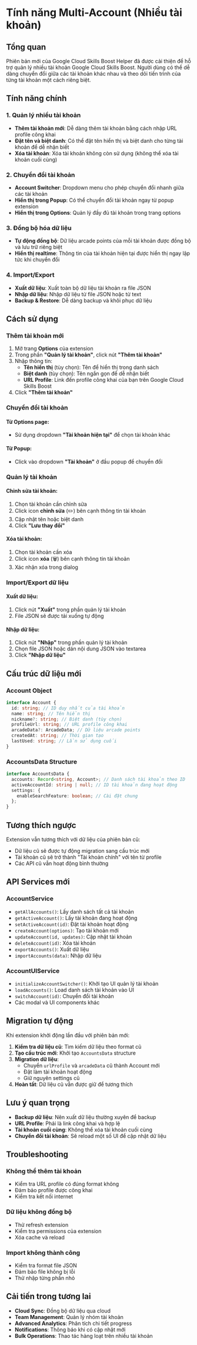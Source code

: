 # Tính năng Multi-Account (Nhiều tài khoản)

## Tổng quan

Phiên bản mới của Google Cloud Skills Boost Helper đã được cải thiện để hỗ trợ quản lý nhiều tài khoản Google Cloud Skills Boost. Người dùng có thể dễ dàng chuyển đổi giữa các tài khoản khác nhau và theo dõi tiến trình của từng tài khoản một cách riêng biệt.

## Tính năng chính

### 1. Quản lý nhiều tài khoản

- **Thêm tài khoản mới**: Dễ dàng thêm tài khoản bằng cách nhập URL profile công khai
- **Đặt tên và biệt danh**: Có thể đặt tên hiển thị và biệt danh cho từng tài khoản để dễ nhận biết
- **Xóa tài khoản**: Xóa tài khoản không còn sử dụng (không thể xóa tài khoản cuối cùng)

### 2. Chuyển đổi tài khoản

- **Account Switcher**: Dropdown menu cho phép chuyển đổi nhanh giữa các tài khoản
- **Hiển thị trong Popup**: Có thể chuyển đổi tài khoản ngay từ popup extension
- **Hiển thị trong Options**: Quản lý đầy đủ tài khoản trong trang options

### 3. Đồng bộ hóa dữ liệu

- **Tự động đồng bộ**: Dữ liệu arcade points của mỗi tài khoản được đồng bộ và lưu trữ riêng biệt
- **Hiển thị realtime**: Thông tin của tài khoản hiện tại được hiển thị ngay lập tức khi chuyển đổi

### 4. Import/Export

- **Xuất dữ liệu**: Xuất toàn bộ dữ liệu tài khoản ra file JSON
- **Nhập dữ liệu**: Nhập dữ liệu từ file JSON hoặc từ text
- **Backup & Restore**: Dễ dàng backup và khôi phục dữ liệu

## Cách sử dụng

### Thêm tài khoản mới

1. Mở trang **Options** của extension
2. Trong phần **"Quản lý tài khoản"**, click nút **"Thêm tài khoản"**
3. Nhập thông tin:
   - **Tên hiển thị** (tùy chọn): Tên để hiển thị trong danh sách
   - **Biệt danh** (tùy chọn): Tên ngắn gọn để dễ nhận biết
   - **URL Profile**: Link đến profile công khai của bạn trên Google Cloud Skills Boost
4. Click **"Thêm tài khoản"**

### Chuyển đổi tài khoản

#### Từ Options page:

- Sử dụng dropdown **"Tài khoản hiện tại"** để chọn tài khoản khác

#### Từ Popup:

- Click vào dropdown **"Tài khoản"** ở đầu popup để chuyển đổi

### Quản lý tài khoản

#### Chỉnh sửa tài khoản:

1. Chọn tài khoản cần chỉnh sửa
2. Click icon **chỉnh sửa** (✏️) bên cạnh thông tin tài khoản
3. Cập nhật tên hoặc biệt danh
4. Click **"Lưu thay đổi"**

#### Xóa tài khoản:

1. Chọn tài khoản cần xóa
2. Click icon **xóa** (🗑️) bên cạnh thông tin tài khoản
3. Xác nhận xóa trong dialog

### Import/Export dữ liệu

#### Xuất dữ liệu:

1. Click nút **"Xuất"** trong phần quản lý tài khoản
2. File JSON sẽ được tải xuống tự động

#### Nhập dữ liệu:

1. Click nút **"Nhập"** trong phần quản lý tài khoản
2. Chọn file JSON hoặc dán nội dung JSON vào textarea
3. Click **"Nhập dữ liệu"**

## Cấu trúc dữ liệu mới

### Account Object

```typescript
interface Account {
  id: string; // ID duy nhất của tài khoản
  name: string; // Tên hiển thị
  nickname?: string; // Biệt danh (tùy chọn)
  profileUrl: string; // URL profile công khai
  arcadeData?: ArcadeData; // Dữ liệu arcade points
  createdAt: string; // Thời gian tạo
  lastUsed: string; // Lần sử dụng cuối
}
```

### AccountsData Structure

```typescript
interface AccountsData {
  accounts: Record<string, Account>; // Danh sách tài khoản theo ID
  activeAccountId: string | null; // ID tài khoản đang hoạt động
  settings: {
    enableSearchFeature: boolean; // Cài đặt chung
  };
}
```

## Tương thích ngược

Extension vẫn tương thích với dữ liệu của phiên bản cũ:

- Dữ liệu cũ sẽ được tự động migration sang cấu trúc mới
- Tài khoản cũ sẽ trở thành "Tài khoản chính" với tên từ profile
- Các API cũ vẫn hoạt động bình thường

## API Services mới

### AccountService

- `getAllAccounts()`: Lấy danh sách tất cả tài khoản
- `getActiveAccount()`: Lấy tài khoản đang hoạt động
- `setActiveAccount(id)`: Đặt tài khoản hoạt động
- `createAccount(options)`: Tạo tài khoản mới
- `updateAccount(id, updates)`: Cập nhật tài khoản
- `deleteAccount(id)`: Xóa tài khoản
- `exportAccounts()`: Xuất dữ liệu
- `importAccounts(data)`: Nhập dữ liệu

### AccountUIService

- `initializeAccountSwitcher()`: Khởi tạo UI quản lý tài khoản
- `loadAccounts()`: Load danh sách tài khoản vào UI
- `switchAccount(id)`: Chuyển đổi tài khoản
- Các modal và UI components khác

## Migration tự động

Khi extension khởi động lần đầu với phiên bản mới:

1. **Kiểm tra dữ liệu cũ**: Tìm kiếm dữ liệu theo format cũ
2. **Tạo cấu trúc mới**: Khởi tạo `AccountsData` structure
3. **Migration dữ liệu**:
   - Chuyển `urlProfile` và `arcadeData` cũ thành Account mới
   - Đặt làm tài khoản hoạt động
   - Giữ nguyên settings cũ
4. **Hoàn tất**: Dữ liệu cũ vẫn được giữ để tương thích

## Lưu ý quan trọng

- **Backup dữ liệu**: Nên xuất dữ liệu thường xuyên để backup
- **URL Profile**: Phải là link công khai và hợp lệ
- **Tài khoản cuối cùng**: Không thể xóa tài khoản cuối cùng
- **Chuyển đổi tài khoản**: Sẽ reload một số UI để cập nhật dữ liệu

## Troubleshooting

### Không thể thêm tài khoản

- Kiểm tra URL profile có đúng format không
- Đảm bảo profile được công khai
- Kiểm tra kết nối internet

### Dữ liệu không đồng bộ

- Thử refresh extension
- Kiểm tra permissions của extension
- Xóa cache và reload

### Import không thành công

- Kiểm tra format file JSON
- Đảm bảo file không bị lỗi
- Thử nhập từng phần nhỏ

## Cải tiến trong tương lai

- **Cloud Sync**: Đồng bộ dữ liệu qua cloud
- **Team Management**: Quản lý nhóm tài khoản
- **Advanced Analytics**: Phân tích chi tiết progress
- **Notifications**: Thông báo khi có cập nhật mới
- **Bulk Operations**: Thao tác hàng loạt trên nhiều tài khoản
